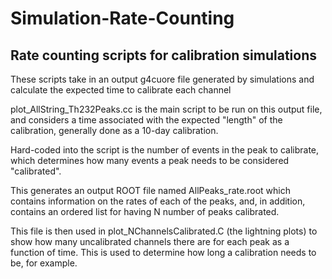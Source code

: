 # Simulation-Rate-Counting
## Rate counting scripts for calibration simulations

These scripts take in an output g4cuore file generated by simulations and calculate the expected time to calibrate each channel

plot_AllString_Th232Peaks.cc is the main script to be run on this output file, and considers a time associated with the expected "length" of the calibration, generally done as a 10-day calibration.

Hard-coded into the script is the number of events in the peak to calibrate, which determines how many events a peak needs to be considered "calibrated".

This generates an output ROOT file named AllPeaks_rate.root which contains information on the rates of each of the peaks, and, in addition, contains an ordered list for having N number of peaks calibrated.

This file is then used in plot_NChannelsCalibrated.C (the lightning plots) to show how many uncalibrated channels there are for each peak as a function of time. This is used to determine how long a calibration needs to be, for example.
